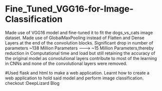 # Fine_Tuned_VGG16-for-Image-Classification

Made use of VGG16 model and fine-tuned it to fit the dogs_vs_cats image dataset.
Made use of GlobalMaxPooling instead of Flatten and Dense Layers at the end of the convolution blocks. Significant drop in number of parameters
~138 Million Parameters ---> ~15 Million Parameters,thereby reduction in Computational time and load but still retaining the accuracy of the original model as convolutional layers contribute to most of the learning in CNNs and none of the convolutional layers were removed. 

#Used flask and html to make a web application. 
    Learnt how to create a web application to hold said model and perform image classification.
checkout :DeepLizard Blog
